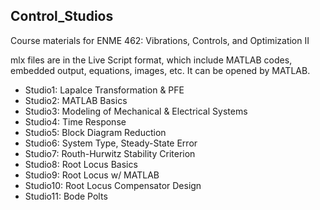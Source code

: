 ## Control_Studios
Course materials for ENME 462: Vibrations, Controls, and Optimization II

mlx files are in the Live Script format, which include MATLAB codes, embedded output, equations, images, etc. It can be opened by MATLAB.

* Studio1: Lapalce Transformation & PFE
* Studio2: MATLAB Basics
* Studio3: Modeling of Mechanical & Electrical Systems
* Studio4: Time Response
* Studio5: Block Diagram Reduction
* Studio6: System Type, Steady-State Error
* Studio7: Routh-Hurwitz Stability Criterion
* Studio8: Root Locus Basics
* Studio9: Root Locus w/ MATLAB
* Studio10: Root Locus Compensator Design
* Studio11: Bode Polts
